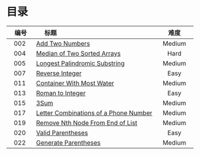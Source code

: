 # 目录



|    编号    |                        标题                       |       难度       |
|:----------:|:----------------------------------------------- | :---------------:|
|   002  |   [Add Two Numbers][1]   |     Medium    |
|   004  |   [Median of Two Sorted Arrays][2]   |     Hard    |
|   005  |   [Longest Palindromic Substring][3]   |     Medium    |
|   007  |   [Reverse Integer][4]   |     Easy    |
|   011  |   [Container With Most Water][5]   |     Medium    |
|   013  |   [Roman to Integer][6]   |     Easy    |
|   015  |   [3Sum][7]   |     Medium    |
|   017  |   [Letter Combinations of a Phone Number][8]   |     Medium    |
|   019  |   [Remove Nth Node From End of List][9]   |     Medium    |
|   020  |   [Valid Parentheses][10]   |     Easy    |
|   022  |   [Generate Parentheses][11]  |     Medium    |


  [1]: https://github.com/Zelda256/LeetCode_Zelda/blob/master/Problems/002.%20Add%20Two%20Numbers.md
  [2]: https://github.com/Zelda256/LeetCode_Zelda/blob/master/Problems/004.%20Median%20of%20Two%20Sorted%20Arrays.md
  [3]: https://github.com/Zelda256/LeetCode_Zelda/blob/master/Problems/005.%20Longest%20Palindromic%20Substring.md
  [4]: https://github.com/Zelda256/LeetCode_Zelda/blob/master/Problems/007.%20Reverse%20Integer.md
  [5]: https://github.com/Zelda256/LeetCode_Zelda/blob/master/Problems/011.%20Container%20With%20Most%20Water.md
  [6]: https://github.com/Zelda256/LeetCode_Zelda/blob/master/Problems/013.%20Roman%20to%20Integer.md
  [7]: https://github.com/Zelda256/LeetCode_Zelda/blob/master/Problems/015.%203Sum.md
  [8]: https://github.com/Zelda256/LeetCode_Zelda/blob/master/Problems/017.%20Letter%20Combinations%20of%20a%20Phone%20Number.md
  [9]: https://github.com/Zelda256/LeetCode_Zelda/blob/master/Problems/019.%20Remove%20Nth%20Node%20From%20End%20of%20List.md
  [10]: https://github.com/Zelda256/LeetCode_Zelda/blob/master/Problems/020.%20Valid%20Parentheses.md
  [11]: https://github.com/Zelda256/LeetCode_Zelda/blob/master/Problems/022.%20Generate%20Parentheses.md
